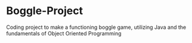 # Boggle-Project
Coding project to make a functioning boggle game, utilizing Java and the fundamentals of Object Oriented Programming

